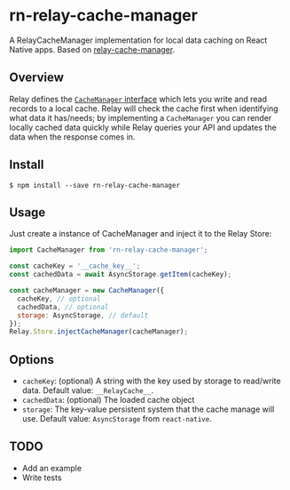 # rn-relay-cache-manager

A RelayCacheManager implementation for local data caching on React Native apps.
Based on [relay-cache-manager](https://github.com/ConciergeAuctions/relay-cache-manager).


## Overview

Relay defines the [`CacheManager` interface](https://github.com/facebook/relay/blob/752da6940c4eab41397a8d77aaef4adca255aa12/packages/react-relay/classic/tools/RelayTypes.js#L59) which lets you write and read records to a local cache.
Relay will check the cache first when identifying what data it has/needs; by implementing a `CacheManager` you can render locally cached data quickly while Relay queries your API and updates the data when the response comes in.

## Install

```
$ npm install --save rn-relay-cache-manager
```

## Usage

Just create a instance of CacheManager and inject it to the Relay Store:

```js
import CacheManager from 'rn-relay-cache-manager';

const cacheKey = '__cache_key__';
const cachedData = await AsyncStorage.getItem(cacheKey);

const cacheManager = new CacheManager({
  cacheKey, // optional
  cachedData, // optional
  storage: AsyncStorage, // default
});
Relay.Store.injectCacheManager(cacheManager);
```

## Options

- `cacheKey`: (optional) A string with the key used by storage to read/write data. Default value: `__RelayCache__`.
- `cachedData`: (optional) The loaded cache object
- `storage`: The key-value persistent system that the cache manage will use. Default value: `AsyncStorage` from `react-native`.


## TODO
- Add an example
- Write tests
